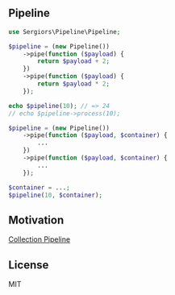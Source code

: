 Pipeline
--------

```php
use Sergiors\Pipeline\Pipeline;

$pipeline = (new Pipeline())
    ->pipe(function ($payload) {
        return $payload + 2;
    })
    ->pipe(function ($payload) {
        return $payload * 2;
    });

echo $pipeline(10); // => 24
// echo $pipeline->process(10);
```

```php
$pipeline = (new Pipeline())
    ->pipe(function ($payload, $container) {
        ...
    })
    ->pipe(function ($payload, $container) {
        ...
    });

$container = ...;
$pipeline(10, $container);
```

Motivation
----------
[Collection Pipeline](http://martinfowler.com/articles/collection-pipeline/)


License
-------
MIT
